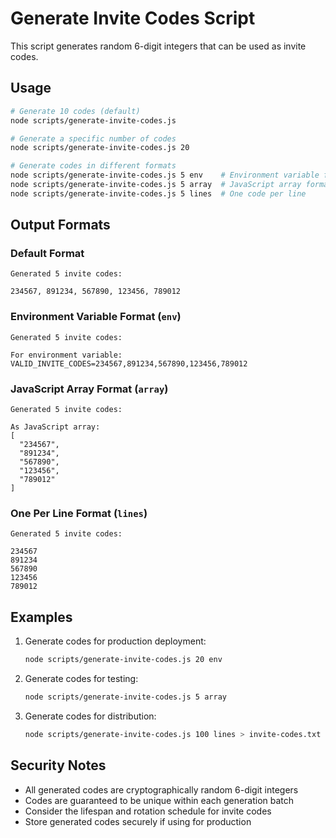 # Generate Invite Codes Script

This script generates random 6-digit integers that can be used as invite codes.

## Usage

```bash
# Generate 10 codes (default)
node scripts/generate-invite-codes.js

# Generate a specific number of codes
node scripts/generate-invite-codes.js 20

# Generate codes in different formats
node scripts/generate-invite-codes.js 5 env    # Environment variable format
node scripts/generate-invite-codes.js 5 array  # JavaScript array format
node scripts/generate-invite-codes.js 5 lines  # One code per line
```

## Output Formats

### Default Format
```
Generated 5 invite codes:

234567, 891234, 567890, 123456, 789012
```

### Environment Variable Format (`env`)
```
Generated 5 invite codes:

For environment variable:
VALID_INVITE_CODES=234567,891234,567890,123456,789012
```

### JavaScript Array Format (`array`)
```
Generated 5 invite codes:

As JavaScript array:
[
  "234567",
  "891234",
  "567890",
  "123456",
  "789012"
]
```

### One Per Line Format (`lines`)
```
Generated 5 invite codes:

234567
891234
567890
123456
789012
```

## Examples

1. Generate codes for production deployment:
   ```bash
   node scripts/generate-invite-codes.js 20 env
   ```

2. Generate codes for testing:
   ```bash
   node scripts/generate-invite-codes.js 5 array
   ```

3. Generate codes for distribution:
   ```bash
   node scripts/generate-invite-codes.js 100 lines > invite-codes.txt
   ```

## Security Notes

- All generated codes are cryptographically random 6-digit integers
- Codes are guaranteed to be unique within each generation batch
- Consider the lifespan and rotation schedule for invite codes
- Store generated codes securely if using for production